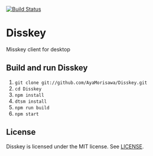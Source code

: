 [![Build Status](https://travis-ci.org/AyaMorisawa/Disskey.svg?branch=master)](https://travis-ci.org/AyaMorisawa/Disskey)

Disskey
====

Misskey client for desktop

## Build and run Disskey

1. `git clone git://github.com/AyaMorisawa/Disskey.git`
2. `cd Disskey`
3. `npm install`
4. `dtsm install`
5. `npm run build`
6. `npm start`

## License
Disskey is licensed under the MIT license.
See [LICENSE](LICENSE).